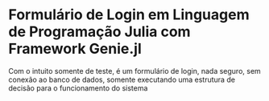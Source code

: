 # Formulário de Login em Linguagem de Programação Julia com Framework Genie.jl
<p>Com o intuito somente de teste, é um formulário de login, nada seguro, sem conexão ao banco de dados, somente executando uma estrutura de decisão para o funcionamento do sistema</p>
